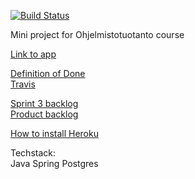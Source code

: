 [![Build Status](https://travis-ci.org/tanlah/ohtuproj.svg?branch=master)](https://travis-ci.org/tanlah/ohtuproj)

Mini project for Ohjelmistotuotanto course 

[Link to app](https://radiant-plains-38920.herokuapp.com/)

[Definition of Done](DoD.MD)  
[Travis](https://travis-ci.org/tanlah/ohtuproj)

[Sprint 3 backlog](https://docs.google.com/spreadsheets/d/1e7WpIR60iIR3wJULdHYU7q_ZBmSdOAflVXilaeo4eZ0)  
[Product backlog](https://docs.google.com/spreadsheets/d/1CL8L6jyqMW52gyFKJSMc-5yj4gn6p1cZnU6dSnIARdU)  

[How to install Heroku](doc/heroku_instructions.md)

Techstack:  
Java
Spring
Postgres
